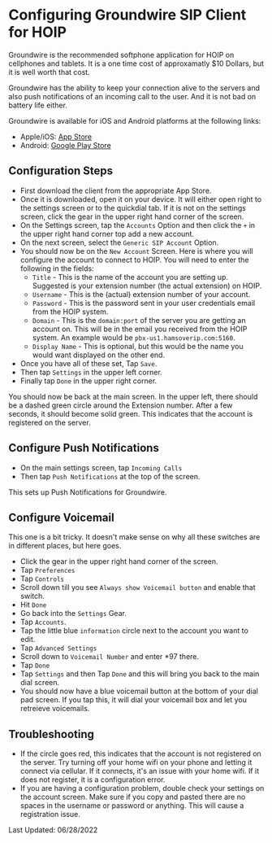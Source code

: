 # Configuring Groundwire SIP Client for HOIP

Groundwire is the recommended softphone application for HOIP on cellphones and tablets. It is a one time cost of approxamatly $10 Dollars, but it is well worth that cost.

Groundwire has the ability to keep your connection alive to the servers and also push notifications of an incoming call to the user. And it is not bad on battery life either.

Groundwire is available for iOS and Android platforms at the following links:

* Apple/iOS: [App Store](https://itunes.apple.com/us/app/acrobits-groundwire/id378503081?mt=8)
* Android: [Google Play Store](https://play.google.com/store/apps/details?id=cz.acrobits.softphone.aliengroundwire&hl=en_US&gl=US)

## Configuration Steps

* First download the client from the appropriate App Store.
* Once it is downloaded, open it on your device. It will either open right to the settings screen or to the quickdial tab. If it is not on the settings screen, click the gear in the upper right hand corner of the screen.
* On the Settings screen, tap the ```Accounts``` Option and then click the ```+``` in the upper right hand corner top add a new account.
* On the next screen, select the ```Generic SIP Account``` Option.
* You should now be on the ```New Account``` Screen. Here is where you will configure the account to connect to HOIP. You will need to enter the following in the fields:
    * ```Title``` - This is the name of the account you are setting up. Suggested is your extension number (the actual extension) on HOIP.
    * ```Username``` - This is the (actual) extension number of your account.
    * ```Password``` - This is the password sent in your user credentials email from the HOIP system.
    * ```Domain``` - This is the ```domain:port``` of the server you are getting an account on. This will be in the email you received from the HOIP system. An example would be ```pbx-us1.hamsoverip.com:5160```.
    * ```Display Name``` - This is optional, but this would be the name you would want displayed on the other end.
* Once you have all of these set, Tap ```Save```.
* Then tap ```Settings``` in the upper left corner.
* Finally tap ```Done``` in the upper right corner.

You should now be back at the main screen. In the upper left, there should be a dashed green circle around the Extension number. After a few seconds, it should become solid green. This indicates that the account is registered on the server.

## Configure Push Notifications

* On the main settings screen, tap ```Incoming Calls```
* Then tap ```Push Notifications``` at the top of the screen.

This sets up Push Notifications for Groundwire.

## Configure Voicemail

This one is a bit tricky. It doesn't make sense on why all these switches are in different places, but here goes.

* Click the gear in the upper right hand corner of the screen.
* Tap ```Preferences```
* Tap ```Controls```
* Scroll down till you see ```Always show Voicemail button``` and enable that switch.
* Hit ```Done```
* Go back into the ```Settings``` Gear.
* Tap ```Accounts```.
* Tap the little blue ```information``` circle next to the account you want to edit.
* Tap ```Advanced Settings```
* Scroll down to ```Voicemail Number``` and enter \*97 there.
* Tap ```Done```
* Tap ```Settings``` and then Tap ```Done``` and this will bring you back to the main dial screen.
* You should now have a blue voicemail button at the bottom of your dial pad screen. If you tap this, it will dial your voicemail box and let you retreieve voicemails.

## Troubleshooting

* If the circle goes red, this indicates that the account is not registered on the server. Try turning off your home wifi on your phone and letting it connect via cellular. If it connects, it's an issue with your home wifi. If it does not register, it is a configuration error. 
* If you are having a configuration problem, double check your settings on the account screen. Make sure if you copy and pasted there are no spaces in the username or password or anything. This will cause a registration issue.

Last Updated: 06/28/2022